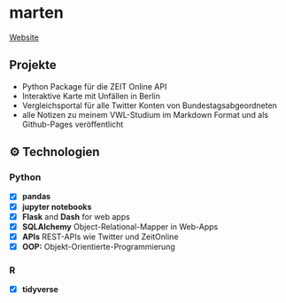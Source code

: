 # marten

[Website](hhtps://martenw.com) 

## Projekte

- Python Package für die ZEIT Online API
- Interaktive Karte mit Unfällen in Berlin
- Vergleichsportal für alle Twitter Konten von Bundestagsabgeordneten
- alle Notizen zu meinem VWL-Studium im Markdown Format und als Github-Pages veröffentlicht

## ⚙️ Technologien

### Python 
- [x] **pandas**
- [x] **jupyter notebooks** 
- [x] **Flask** and **Dash** for web apps
- [x] **SQLAlchemy** Object-Relational-Mapper in Web-Apps
- [x] **APIs** REST-APIs wie Twitter und ZeitOnline
- [x] **OOP:** Objekt-Orientierte-Programmierung

### R
- [x] **tidyverse**
